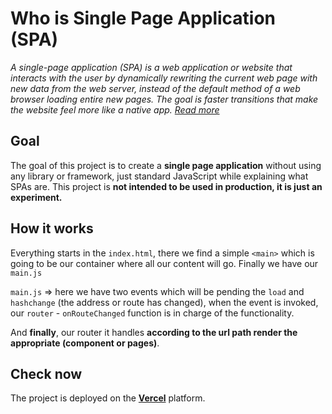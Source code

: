 # Who is **Single Page Application** (SPA)

_A single-page application (SPA) is a web application or website that interacts with the user by dynamically rewriting the current web page with new data from the web server, instead of the default method of a web browser loading entire new pages. The goal is faster transitions that make the website feel more like a native app. [Read more](https://en.wikipedia.org/wiki/Single-page_application)_

## Goal

The goal of this project is to create a **single page application** without using any library or framework, just standard JavaScript while explaining what SPAs are.
This project is **not intended to be used in production, it is just an experiment.**

## How it works

Everything starts in the `index.html`, there we find a simple `<main>` which is going to be our container where all our content will go. Finally we have our `main.js`

`main.js` => here we have two events which will be pending the `load` and `hashchange` (the address or route has changed), when the event is invoked, our `router` - `onRouteChanged` function is in charge of the functionality.

And **finally**, our router it handles **according to the url path render the appropriate (component or pages)**.

## Check now

The project is deployed on the [**Vercel**](https://vercel.com/) platform.

